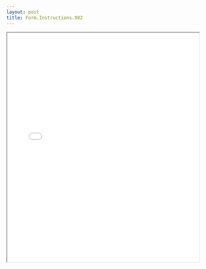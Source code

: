 ```yaml
---
layout: post
title: Form.Instructions.982
---
```


<div class="pdf-container">
<iframe src="/ea/assets/pdfs/Form.Instructions.982.pdf" height="600" width="100%" allowFullScreen="true"></iframe>
</div>

